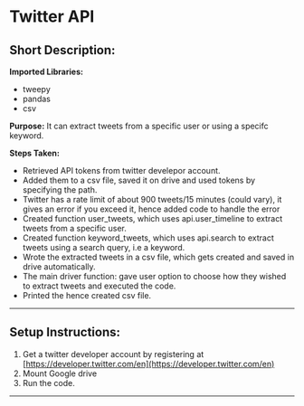 # Twitter API
## Short Description:
**Imported Libraries:**
- tweepy
- pandas
- csv


**Purpose:**
It can extract tweets from a specific user or using a specifc keyword.

**Steps Taken:**
- Retrieved API tokens from twitter develepor account.
- Added them to a csv file, saved it on drive and used tokens by specifying the path.
- Twitter has a rate limit of about 900 tweets/15 minutes (could vary), it gives an error if you exceed it, hence added code to handle the error
- Created function user_tweets, which uses api.user_timeline to extract tweets from a specific user.
- Created function keyword_tweets, which uses api.search to extract tweets using a search query, i.e a keyword.
- Wrote the extracted tweets in a csv file, which gets created and saved in drive automatically.
- The main driver function: gave user option to choose how they wished to extract tweets and executed the code.
- Printed the hence created csv file.

------------
## Setup Instructions:
1. Get a twitter developer account by registering at [https://developer.twitter.com/en](https://developer.twitter.com/en)
2. Mount Google drive
3. Run the code.

------------
